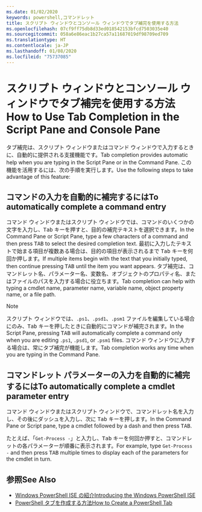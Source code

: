 ```yaml
---
ms.date: 01/02/2020
keywords: powershell,コマンドレット
title: スクリプト ウィンドウとコンソール ウィンドウでタブ補完を使用する方法
ms.openlocfilehash: 07cf9ff75db8d33ed018542153bfcd7503035e40
ms.sourcegitcommit: 058a6e86eac1b27ca57a11687019df98709ed709
ms.translationtype: HT
ms.contentlocale: ja-JP
ms.lasthandoff: 01/08/2020
ms.locfileid: "75737085"
---
```

# <a name="how-to-use-tab-completion-in-the-script-pane-and-console-pane"></a><span data-ttu-id="9187a-103">スクリプト ウィンドウとコンソール ウィンドウでタブ補完を使用する方法</span><span class="sxs-lookup"><span data-stu-id="9187a-103">How to Use Tab Completion in the Script Pane and Console Pane</span></span>

<span data-ttu-id="9187a-104">タブ補完は、スクリプト ウィンドウまたはコマンド ウィンドウで入力するときに、自動的に提供される支援機能です。</span><span class="sxs-lookup"><span data-stu-id="9187a-104">Tab completion provides automatic help when you are typing in the Script Pane or in the Command Pane.</span></span> <span data-ttu-id="9187a-105">この機能を活用するには、次の手順を実行します。</span><span class="sxs-lookup"><span data-stu-id="9187a-105">Use the following steps to take advantage of this feature:</span></span>

## <a name="to-automatically-complete-a-command-entry"></a><span data-ttu-id="9187a-106">コマンドの入力を自動的に補完するには</span><span class="sxs-lookup"><span data-stu-id="9187a-106">To automatically complete a command entry</span></span>

<span data-ttu-id="9187a-107">コマンド ウィンドウまたはスクリプト ウィンドウでは、コマンドのいくつかの文字を入力し、<kbd>Tab</kbd> キーを押すと、目的の補完テキストを選択できます。</span><span class="sxs-lookup"><span data-stu-id="9187a-107">In the Command Pane or Script Pane, type a few characters of a command and then press <kbd>TAB</kbd> to select the desired completion text.</span></span> <span data-ttu-id="9187a-108">最初に入力したテキストで始まる項目が複数ある場合は、目的の項目が表示されるまで <kbd>Tab</kbd> キーを何回か押します。</span><span class="sxs-lookup"><span data-stu-id="9187a-108">If multiple items begin with the text that you initially typed, then continue pressing <kbd>TAB</kbd> until the item you want appears.</span></span> <span data-ttu-id="9187a-109">タブ補完は、コマンドレット名、パラメーター名、変数名、オブジェクトのプロパティ名、またはファイルのパスを入力する場合に役立ちます。</span><span class="sxs-lookup"><span data-stu-id="9187a-109">Tab completion can help with typing a cmdlet name, parameter name, variable name, object property name, or a file path.</span></span>

> [!NOTE]
> <span data-ttu-id="9187a-110">スクリプト ウィンドウでは、`.ps1`、`.psd1`、`.psm1` ファイルを編集している場合にのみ、<kbd>Tab</kbd> キーを押したときに自動的にコマンドが補完されます。</span><span class="sxs-lookup"><span data-stu-id="9187a-110">In the Script Pane, pressing <kbd>TAB</kbd> will automatically complete a command only when you are editing `.ps1`, `.psd1`, or `.psm1` files.</span></span> <span data-ttu-id="9187a-111">コマンド ウィンドウに入力する場合は、常にタブ補完が機能します。</span><span class="sxs-lookup"><span data-stu-id="9187a-111">Tab completion works any time when you are typing in the Command Pane.</span></span>

## <a name="to-automatically-complete-a-cmdlet-parameter-entry"></a><span data-ttu-id="9187a-112">コマンドレット パラメーターの入力を自動的に補完するには</span><span class="sxs-lookup"><span data-stu-id="9187a-112">To automatically complete a cmdlet parameter entry</span></span>

<span data-ttu-id="9187a-113">コマンド ウィンドウまたはスクリプト ウィンドウで、コマンドレット名を入力し、その後にダッシュを入力し、次に <kbd>Tab</kbd> キーを押します。</span><span class="sxs-lookup"><span data-stu-id="9187a-113">In the Command Pane or Script pane, type a cmdlet followed by a dash and then press <kbd>TAB</kbd>.</span></span>

<span data-ttu-id="9187a-114">たとえば、「`Get-Process -`」と入力し、<kbd>Tab</kbd> キーを何回か押すと、コマンドレットの各パラメーターが順番に表示されます。</span><span class="sxs-lookup"><span data-stu-id="9187a-114">For example, type `Get-Process -` and then press <kbd>TAB</kbd> multiple times to display each of the parameters for the cmdlet in turn.</span></span>

## <a name="see-also"></a><span data-ttu-id="9187a-115">参照</span><span class="sxs-lookup"><span data-stu-id="9187a-115">See Also</span></span>

- [<span data-ttu-id="9187a-116">Windows PowerShell ISE の紹介</span><span class="sxs-lookup"><span data-stu-id="9187a-116">Introducing the Windows PowerShell ISE</span></span>](Introducing-the-Windows-PowerShell-ISE.md)
- [<span data-ttu-id="9187a-117">PowerShell タブを作成する方法</span><span class="sxs-lookup"><span data-stu-id="9187a-117">How to Create a PowerShell Tab</span></span>](How-to-Create-a-PowerShell-Tab-in-Windows-PowerShell-ISE.md)
